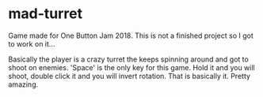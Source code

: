 # mad-turret

Game made for One Button Jam 2018. This is not a finished project so I got to work on it...

Basically the player is a crazy turret the keeps spinning around and got to shoot on enemies. 'Space' is the only key for this game. Hold it and you will shoot, double click it and you will invert rotation. That is basically it. Pretty amazing.
